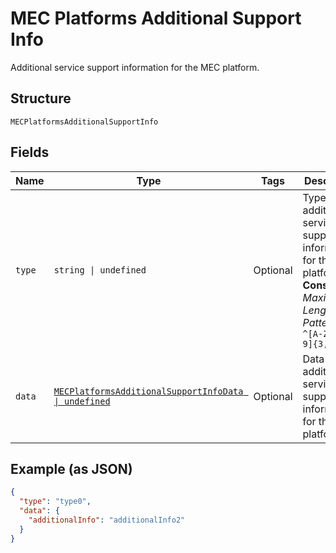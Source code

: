 
# MEC Platforms Additional Support Info

Additional service support information for the MEC platform.

## Structure

`MECPlatformsAdditionalSupportInfo`

## Fields

| Name | Type | Tags | Description |
|  --- | --- | --- | --- |
| `type` | `string \| undefined` | Optional | Type of additional service support information for the MEC platform.<br>**Constraints**: *Maximum Length*: `32`, *Pattern*: `^[A-Za-z0-9]{3,32}$` |
| `data` | [`MECPlatformsAdditionalSupportInfoData \| undefined`](../../doc/models/mec-platforms-additional-support-info-data.md) | Optional | Data about additional service support information for the MEC platform. |

## Example (as JSON)

```json
{
  "type": "type0",
  "data": {
    "additionalInfo": "additionalInfo2"
  }
}
```

